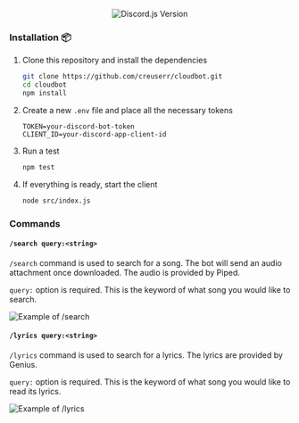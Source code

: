 <p align="center">
  <img alt="Discord.js Version" src="https://img.shields.io/badge/Discord.JS-14.15.3-7289DA?style=for-the-badge&logo=discord&logoColor=white">
</p>

### Installation :package:
1. Clone this repository and install the dependencies
   ```sh
   git clone https://github.com/creuserr/cloudbot.git
   cd cloudbot
   npm install
   ```
2. Create a new `.env` file and place all the necessary tokens
   ```env
   TOKEN=your-discord-bot-token
   CLIENT_ID=your-discord-app-client-id
   ```
3. Run a test
   ```sh
   npm test
   ```
4. If everything is ready, start the client
   ```sh
   node src/index.js
   ```

### Commands

#### `/search query:<string>`

`/search` command is used to search for a song. The bot will send an audio attachment once downloaded. The audio is provided by Piped.

`query:` option is required. This is the keyword of what song you would like to search.

![Example of /search](https://github.com/creuserr/cloudbot/assets/151720755/91c45164-4cc0-4776-baf1-1d9e3bb24598)

#### `/lyrics query:<string>`

`/lyrics` command is used to search for a lyrics. The lyrics are provided by Genius.

`query:` option is required. This is the keyword of what song you would like to read its lyrics.

![Example of /lyrics](https://github.com/creuserr/cloudbot/assets/151720755/d15ad5c0-e584-4b4a-8a6b-f3804052e51d)
